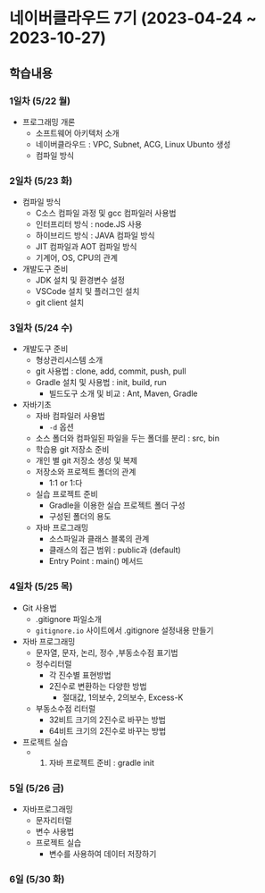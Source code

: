 # 네이버클라우드 7기 (2023-04-24 ~ 2023-10-27)

## 학습내용

### 1일차 (5/22 월)

- 프로그래밍 개론
  - 소프트웨어 아키텍처 소개
  - 네이버클라우드 : VPC, Subnet, ACG, Linux Ubunto 생성
  - 컴파일 방식

### 2일차 (5/23 화)

- 컴파일 방식
  - C소스 컴파일 과정 및 gcc 컴파일러 사용법
  - 인터프리터 방식 : node.JS 사용
  - 하이브리드 방식 : JAVA 컴파일 방식
  - JIT 컴파일과 AOT 컴파일 방식
  - 기계어, OS, CPU의 관계
- 개발도구 준비
  - JDK 설치 및 환경변수 설정
  - VSCode 설치 및 플러그인 설치
  - git client 설치

### 3일차 (5/24 수)

- 개발도구 준비
  - 형상관리시스템 소개
  - git 사용법 : clone, add, commit, push, pull
  - Gradle 설치 및 사용법 : init, build, run
    - 빌드도구 소개 및 비교 : Ant, Maven, Gradle
- 자바기초
  - 자바 컴파일러 사용법
    - `-d` 옵션
  - 소스 폴더와 컴파일된 파일을 두는 폴더를 분리 : src, bin
  - 학습용 git 저장소 준비
  - 개인 별 git 저장소 생성 및 복제
  - 저장소와 프로젝트 폴더의 관계
    - 1:1 or 1:다
  - 실습 프로젝트 준비
    - Gradle을 이용한 실습 프로젝트 폴더 구성
    - 구성된 폴더의 용도
  - 자바 프로그래밍
    - 소스파일과 클래스 블록의 관계
    - 클래스의 접근 범위 : public과 (default)
    - Entry Point : main() 메서드

### 4일차 (5/25 목)

- Git 사용법
  - .gitignore 파일소개
  - `gitignore.io` 사이트에서 .gitignore 설정내용 만들기
- 자바 프로그래밍
  - 문자열, 문자, 논리, 정수 ,부동소수점 표기법
  - 정수리터럴
    - 각 진수별 표현방법
    - 2진수로 변환하는 다양한 방법
      - 절대값, 1의보수, 2의보수, Excess-K
  - 부동소수점 리터럴
    - 32비트 크기의 2진수로 바꾸는 방법
    - 64비트 크기의 2진수로 바꾸는 방법
- 프로젝트 실습
  - 1. 자바 프로젝트 준비 : gradle init

### 5일 (5/26 금)

- 자바프로그래밍
  - 문자리터럴
  - 변수 사용법
  - 프로젝트 실습
    - 변수를 사용하여 데이터 저장하기
  
### 6일 (5/30 화)